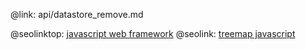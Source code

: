 @link: api/datastore_remove.md

@seolinktop: [javascript web framework](https://webix.com)
@seolink: [treemap javascript](https://webix.com/widget/treemap/)